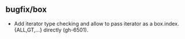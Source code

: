 ## bugfix/box

* Add iterator type checking and allow to pass iterator as a box.index.{ALL,GT,...} directly (gh-6501).
